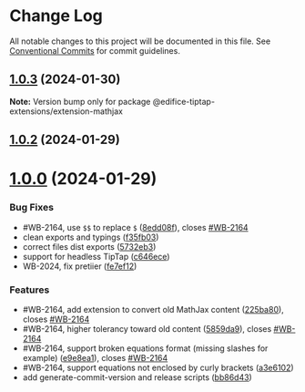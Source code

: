 # Change Log

All notable changes to this project will be documented in this file.
See [Conventional Commits](https://conventionalcommits.org) for commit guidelines.

## [1.0.3](https://github.com/opendigitaleducation/edifice-tiptap-extensions/compare/v1.0.2...v1.0.3) (2024-01-30)

**Note:** Version bump only for package @edifice-tiptap-extensions/extension-mathjax

## [1.0.2](https://github.com/opendigitaleducation/edifice-tiptap-extensions/compare/v1.0.1...v1.0.2) (2024-01-29)

# [1.0.0](https://github.com/opendigitaleducation/edifice-tiptap-extensions/compare/v1.0.1-dev.6...v1.0.0) (2024-01-29)

### Bug Fixes

- #WB-2164, use `$$` to replace `$` ([8edd08f](https://github.com/opendigitaleducation/edifice-tiptap-extensions/commit/8edd08f2e48a3b93e2fcc110afd76b22c8776726)), closes [#WB-2164](https://github.com/opendigitaleducation/edifice-tiptap-extensions/issues/WB-2164)
- clean exports and typings ([f35fb03](https://github.com/opendigitaleducation/edifice-tiptap-extensions/commit/f35fb03f49a953d463242f256137f06e791b4ea9))
- correct files dist exports ([5732eb3](https://github.com/opendigitaleducation/edifice-tiptap-extensions/commit/5732eb35283f76c983bdbd71e88c035b6249af4f))
- support for headless TipTap ([c646ece](https://github.com/opendigitaleducation/edifice-tiptap-extensions/commit/c646ece8e84674a29c10daf59a5bc03742b071c5))
- WB-2024, fix pretiier ([fe7ef12](https://github.com/opendigitaleducation/edifice-tiptap-extensions/commit/fe7ef1268dcccf2de9b3edfa2e0ceae72c9994f8))

### Features

- #WB-2164, add extension to convert old MathJax content ([225ba80](https://github.com/opendigitaleducation/edifice-tiptap-extensions/commit/225ba807e4030b3d40fb7cd1bb1419076eaffab6)), closes [#WB-2164](https://github.com/opendigitaleducation/edifice-tiptap-extensions/issues/WB-2164)
- #WB-2164, higher tolerancy toward old content ([5859da9](https://github.com/opendigitaleducation/edifice-tiptap-extensions/commit/5859da97c3466b95bfed2f8eeb4d31b988342577)), closes [#WB-2164](https://github.com/opendigitaleducation/edifice-tiptap-extensions/issues/WB-2164)
- #WB-2164, support broken equations format (missing slashes for example) ([e9e8ea1](https://github.com/opendigitaleducation/edifice-tiptap-extensions/commit/e9e8ea1a0a2b52036dd07ace8eb1a7668a274c46)), closes [#WB-2164](https://github.com/opendigitaleducation/edifice-tiptap-extensions/issues/WB-2164)
- #WB-2164, support equations not enclosed by curly brackets ([a3e6102](https://github.com/opendigitaleducation/edifice-tiptap-extensions/commit/a3e610268d64d14a24740ce0acc2c9c1049349b5))
- add generate-commit-version and release scripts ([bb86d43](https://github.com/opendigitaleducation/edifice-tiptap-extensions/commit/bb86d4309a81e15a0a5363a16fe4ce99844d68bb))
